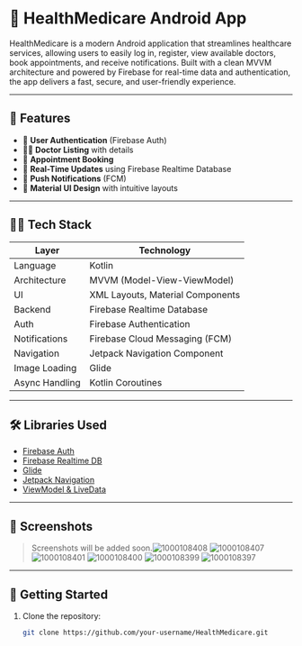 # 🏥 HealthMedicare Android App

HealthMedicare is a modern Android application that streamlines healthcare services,
allowing users to easily log in, register, view available doctors, book appointments,
and receive notifications. Built with a clean MVVM architecture and powered by Firebase for real-time data and authentication,
the app delivers a fast, secure, and user-friendly experience.

---

## 📱 Features

- 🔐 **User Authentication** (Firebase Auth)
- 🧑‍⚕️ **Doctor Listing** with details
- 📅 **Appointment Booking**
- 🔄 **Real-Time Updates** using Firebase Realtime Database
- 🔔 **Push Notifications** (FCM)
- 🎨 **Material UI Design** with intuitive layouts

---

## 🧑‍💻 Tech Stack

| Layer            | Technology                      |
|------------------|----------------------------------|
| Language         | Kotlin                           |
| Architecture     | MVVM (Model-View-ViewModel)      |
| UI               | XML Layouts, Material Components |
| Backend          | Firebase Realtime Database       |
| Auth             | Firebase Authentication          |
| Notifications    | Firebase Cloud Messaging (FCM)   |
| Navigation       | Jetpack Navigation Component     |
| Image Loading    | Glide                            |
| Async Handling   | Kotlin Coroutines                |

---

## 🛠️ Libraries Used

- [Firebase Auth](https://firebase.google.com/products/auth)
- [Firebase Realtime DB](https://firebase.google.com/products/realtime-database)
- [Glide](https://github.com/bumptech/glide)
- [Jetpack Navigation](https://developer.android.com/guide/navigation)
- [ViewModel & LiveData](https://developer.android.com/topic/libraries/architecture/viewmodel)

---

## 📸 Screenshots


<!-- You can add actual screenshots here if uploading to GitHub -->
> Screenshots will be added soon.![1000108408](https://github.com/user-attachments/assets/137102e2-ca47-486d-9bdd-981f4f7f9ec6)
![1000108407](https://github.com/user-attachments/assets/bea3f64c-c832-4191-8011-b78cd676b5d2)
![1000108401](https://github.com/user-attachments/assets/b4102b8c-a8fc-4dc0-a9e6-b945215f3a5d)
![1000108400](https://github.com/user-attachments/assets/a3917913-cb56-4cf8-ae03-ca9a19ce41ef)
![1000108399](https://github.com/user-attachments/assets/819c72fd-f1f8-46c3-8fd5-5d2b9dc7f016)
![1000108397](https://github.com/user-attachments/assets/cb41eaee-aefb-432b-9a5f-8cfb42414c62)


---

## 🚀 Getting Started

1. Clone the repository:
   ```bash
   git clone https://github.com/your-username/HealthMedicare.git
